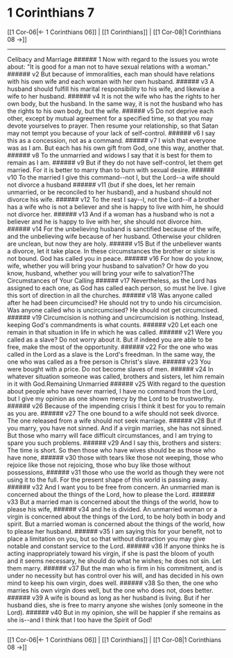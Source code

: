 # 1 Corinthians 7

[[1 Cor-06|← 1 Corinthians 06]] | [[1 Corinthians]] | [[1 Cor-08|1 Corinthians 08 →]]
***

Celibacy and Marriage ###### 1 Now with regard to the issues you wrote about: "It is good for a man not to have sexual relations with a woman." ###### v2 But because of immoralities, each man should have relations with his own wife and each woman with her own husband. ###### v3 A husband should fulfill his marital responsibility to his wife, and likewise a wife to her husband. ###### v4 It is not the wife who has the rights to her own body, but the husband. In the same way, it is not the husband who has the rights to his own body, but the wife. ###### v5 Do not deprive each other, except by mutual agreement for a specified time, so that you may devote yourselves to prayer. Then resume your relationship, so that Satan may not tempt you because of your lack of self-control. ###### v6 I say this as a concession, not as a command. ###### v7 I wish that everyone was as I am. But each has his own gift from God, one this way, another that. ###### v8 To the unmarried and widows I say that it is best for them to remain as I am. ###### v9 But if they do not have self-control, let them get married. For it is better to marry than to burn with sexual desire. ###### v10 To the married I give this command--not I, but the Lord--a wife should not divorce a husband ###### v11 (but if she does, let her remain unmarried, or be reconciled to her husband), and a husband should not divorce his wife. ###### v12 To the rest I say--I, not the Lord--if a brother has a wife who is not a believer and she is happy to live with him, he should not divorce her. ###### v13 And if a woman has a husband who is not a believer and he is happy to live with her, she should not divorce him. ###### v14 For the unbelieving husband is sanctified because of the wife, and the unbelieving wife because of her husband. Otherwise your children are unclean, but now they are holy. ###### v15 But if the unbeliever wants a divorce, let it take place. In these circumstances the brother or sister is not bound. God has called you in peace. ###### v16 For how do you know, wife, whether you will bring your husband to salvation? Or how do you know, husband, whether you will bring your wife to salvation?The Circumstances of Your Calling ###### v17 Nevertheless, as the Lord has assigned to each one, as God has called each person, so must he live. I give this sort of direction in all the churches. ###### v18 Was anyone called after he had been circumcised? He should not try to undo his circumcision. Was anyone called who is uncircumcised? He should not get circumcised. ###### v19 Circumcision is nothing and uncircumcision is nothing. Instead, keeping God's commandments is what counts. ###### v20 Let each one remain in that situation in life in which he was called. ###### v21 Were you called as a slave? Do not worry about it. But if indeed you are able to be free, make the most of the opportunity. ###### v22 For the one who was called in the Lord as a slave is the Lord's freedman. In the same way, the one who was called as a free person is Christ's slave. ###### v23 You were bought with a price. Do not become slaves of men. ###### v24 In whatever situation someone was called, brothers and sisters, let him remain in it with God.Remaining Unmarried ###### v25 With regard to the question about people who have never married, I have no command from the Lord, but I give my opinion as one shown mercy by the Lord to be trustworthy. ###### v26 Because of the impending crisis I think it best for you to remain as you are. ###### v27 The one bound to a wife should not seek divorce. The one released from a wife should not seek marriage. ###### v28 But if you marry, you have not sinned. And if a virgin marries, she has not sinned. But those who marry will face difficult circumstances, and I am trying to spare you such problems. ###### v29 And I say this, brothers and sisters: The time is short. So then those who have wives should be as those who have none, ###### v30 those with tears like those not weeping, those who rejoice like those not rejoicing, those who buy like those without possessions, ###### v31 those who use the world as though they were not using it to the full. For the present shape of this world is passing away. ###### v32 And I want you to be free from concern. An unmarried man is concerned about the things of the Lord, how to please the Lord. ###### v33 But a married man is concerned about the things of the world, how to please his wife, ###### v34 and he is divided. An unmarried woman or a virgin is concerned about the things of the Lord, to be holy both in body and spirit. But a married woman is concerned about the things of the world, how to please her husband. ###### v35 I am saying this for your benefit, not to place a limitation on you, but so that without distraction you may give notable and constant service to the Lord. ###### v36 If anyone thinks he is acting inappropriately toward his virgin, if she is past the bloom of youth and it seems necessary, he should do what he wishes; he does not sin. Let them marry. ###### v37 But the man who is firm in his commitment, and is under no necessity but has control over his will, and has decided in his own mind to keep his own virgin, does well. ###### v38 So then, the one who marries his own virgin does well, but the one who does not, does better. ###### v39 A wife is bound as long as her husband is living. But if her husband dies, she is free to marry anyone she wishes (only someone in the Lord). ###### v40 But in my opinion, she will be happier if she remains as she is--and I think that I too have the Spirit of God!

***
[[1 Cor-06|← 1 Corinthians 06]] | [[1 Corinthians]] | [[1 Cor-08|1 Corinthians 08 →]]
